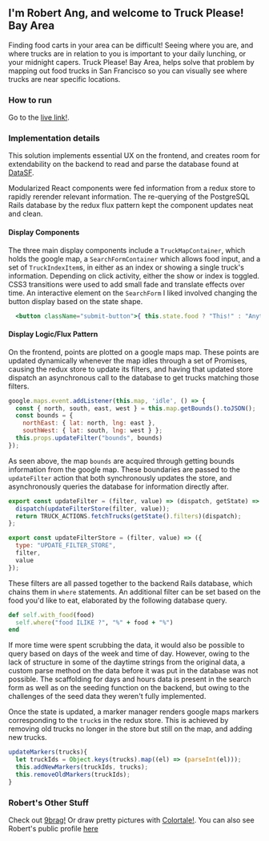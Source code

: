 ## I'm Robert Ang, and welcome to Truck Please! Bay Area

Finding food carts in your area can be difficult! Seeing where you are, and where trucks are in relation to you is important to your daily lunching, or your midnight capers. Truck Please! Bay Area, helps solve that problem by mapping out food trucks in San Francisco so you can visually see where trucks are near specific locations.

### How to run

Go to the [live link!](https://sffoodtruckskqed.herokuapp.com).

### Implementation details

This solution implements essential UX on the frontend, and creates room for extendability on the backend to read and parse the database found at [DataSF](https://data.sfgov.org/Economy-and-Community/Mobile-Food-Facility-Permit/rqzj-sfat).

Modularized React components were fed information from a redux store to rapidly rerender relevant information. The re-querying of the PostgreSQL Rails database by the redux flux pattern kept the component updates neat and clean.

#### Display Components

The three main display components include a `TruckMapContainer`, which holds the google map, a `SearchFormContainer` which allows food input, and a set of `TruckIndexItem`s, in either as an index or showing a single truck's information. Depending on click activity, either the show or index is toggled. CSS3 transitions were used to add small fade and translate effects over time. An interactive element on the `SearchForm` I liked involved changing the button display based on the state shape.

```jsx
  <button className="submit-button">{ this.state.food ? "This!" : "Anything!" }</button>
```

#### Display Logic/Flux Pattern

On the frontend, points are plotted on a google maps map. These points are updated dynamically whenever the map idles through a set of Promises, causing the redux store to update its filters, and having that updated store dispatch an asynchronous call to the database to get trucks matching those filters.

```javascript
google.maps.event.addListener(this.map, 'idle', () => {
  const { north, south, east, west } = this.map.getBounds().toJSON();
  const bounds = {
    northEast: { lat: north, lng: east },
    southWest: { lat: south, lng: west } };
  this.props.updateFilter("bounds", bounds)
});
```

As seen above, the map `bounds` are acquired through getting bounds information from the google map. These boundaries are passed to the `updateFilter` action that both synchronously updates the store, and asynchronously queries the database for information directly after.

```javascript
export const updateFilter = (filter, value) => (dispatch, getState) => {
  dispatch(updateFilterStore(filter, value));
  return TRUCK_ACTIONS.fetchTrucks(getState().filters)(dispatch);
};

export const updateFilterStore = (filter, value) => ({
  type: "UPDATE_FILTER_STORE",
  filter,
  value
});
```

These filters are all passed together to the backend Rails database, which chains them in `where` statements. An additional filter can be set based on the food you'd like to eat, elaborated by the following database query.

```ruby
def self.with_food(food)
  self.where("food ILIKE ?", "%" + food + "%")
end
```

If more time were spent scrubbing the data, it would also be possible to query based on days of the week and time of day. However, owing to the lack of structure in some of the daytime strings from the original data, a custom parse method on the data before it was put in the database was not possible. The scaffolding for days and hours data is present in the search form as well as on the seeding function on the backend, but owing to the challenges of the seed data they weren't fully implemented.

Once the state is updated, a marker manager renders google maps markers corresponding to the `truck`s in the redux store. This is achieved by removing old trucks no longer in the store but still on the map, and adding new trucks.

```javascript
updateMarkers(trucks){
  let truckIds = Object.keys(trucks).map((el) => (parseInt(el)));
  this.addNewMarkers(truckIds, trucks);
  this.removeOldMarkers(truckIds);
}
```

### Robert's Other Stuff

Check out [9brag!](https://github.com/angrobertsh/9brag) Or draw pretty pictures with [Colortale!](https://github.com/angrobertsh/colortale). You can also see Robert's public profile [here](https://angrobertsh.github.io/webdesign)
